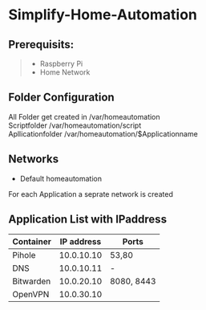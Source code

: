 # Simplify-Home-Automation

## Prerequisits:
> - Raspberry Pi
> - Home Network

## Folder Configuration

All Folder get created in   /var/homeautomation \
Scriptfolder                /var/homeautomation/script \
Apllicationfolder           /var/homeautomation/$Applicationname

## Networks
- Default homeautomation

For each Application a seprate network is created


## Application List with IPaddress
|Container  |IP address  |Ports|
|---|---|---|
|Pihole     |10.0.10.10  |53,80 |
|DNS        |10.0.10.11  |- | 
|Bitwarden  |10.0.20.10  |8080, 8443| 
|OpenVPN    |10.0.30.10  |   |

